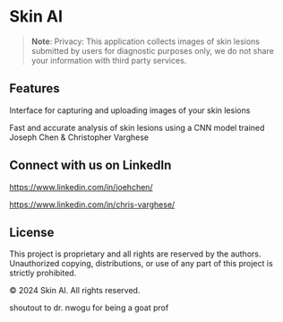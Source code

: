 # Skin AI

>**Note**: Privacy: This application collects images of skin lesions submitted by users for diagnostic purposes only, we do not share your information with third party services.

## Features

Interface for capturing and uploading images of your skin lesions

Fast and accurate analysis of skin lesions using a CNN model trained Joseph Chen & Christopher Varghese

## Connect with us on LinkedIn

https://www.linkedin.com/in/joehchen/

https://www.linkedin.com/in/chris-varghese/

## License

This project is proprietary and all rights are reserved by the authors. Unauthorized copying, distributions, or use of any part of this project is strictly prohibited.

© 2024 Skin AI. All rights reserved.

shoutout to dr. nwogu for being a goat prof
